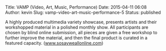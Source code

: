 Title: VAMP (Video, Art, Music, Performance)
Date: 2015-04-11 06:08
Author: kevin
Slug: vamp-video-art-music-performance-5
Status: published

A highly produced multimedia variety showcase, presents artists and their workshopped material in a polished monthly show. All participants are chosen by blind online submission, all pieces are given a free workshop to further improve the material, and then the final product is curated in a featured capacity. (www.sosayweallonline.com)
